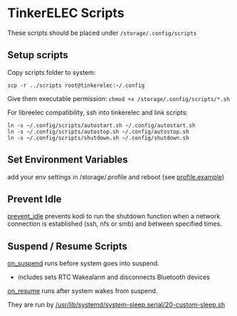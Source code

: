 # TinkerELEC Scripts

These scripts should be placed under `/storage/.config/scripts`

## Setup scripts

Copy scripts folder to system:
```
scp -r ../scripts root@tinkerelec:~/.config
```

Give them executable permission: `chmod +x /storage/.config/scripts/*.sh`

For libreelec compatibility, ssh into tinkerelec and link scripts:
```
ln -s ~/.config/scripts/autostart.sh ~/.config/autostart.sh
ln -s ~/.config/scripts/autostop.sh ~/.config/autostop.sh
ln -s ~/.config/scripts/shutdown.sh ~/.config/shutdown.sh
```

## Set Environment Variables

add your env settings in /storage/.profile and reboot (see [profile.example](../profile.example))

## Prevent Idle

[prevent_idle](prevent_idle.sh) prevents kodi to run the shutdown function when a network connection is established (ssh, nfs or smb) and between specified times.

## Suspend / Resume Scripts

[on_suspend](on_suspend.sh) runs before system goes into suspend.
- includes sets RTC Wakealarm and disconnects Bluetooth devices

[on_resume](on_resume.sh) runs after system wakes from suspend.

They are run by [/usr/lib/systemd/system-sleep.serial/20-custom-sleep.sh](https://github.com/s7a7ic/TinkerELEC/blob/master/packages/mediacenter/kodi/sleep.d.serial/20-custom-sleep.sh)
